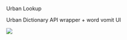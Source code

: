 Urban Lookup

Urban Dictionary API wrapper + word vomit UI

![](https://github.com/objectiveSee/UrbanLookup/blob/master/UrbanLookup/wordvomit.jpg?raw=true)
